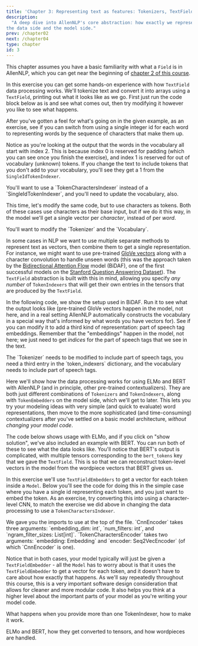 ```yaml
---
title: 'Chapter 3: Representing text as features: Tokenizers, TextFields, and TextFieldEmbedders'
description:
  "A deep dive into AllenNLP's core abstraction: how exactly we represent textual inputs, both on
the data side and the model side."
prev: /chapter02
next: /chapter04
type: chapter
id: 3
---
```


<textblock>

This chapter assumes you have a basic familiarity with what a `Field` is in AllenNLP, which you can
get near the beginning of [chapter 2 of this course](/chapter02).

</textblock>


<exercise id="1" title="The basic problem: text to features" type="slides">

<slides source="chapter03/01_the_basic_problem">
</slides>

</exercise>

<exercise id="2" title="The data side: TextFields" type="slides">

<slides source="chapter03/02_data_side">
</slides>

</exercise>

<exercise id="3" title="A simple TextField example">

In this exercise you can get some hands-on experience with how `TextField` data processing works.
We'll tokenize text and convert it into arrays using a `TextField`, printing out what it looks like
as we go.  First just run the code block below as is and see what comes out, then try modifying it
however you like to see what happens.

After you've gotten a feel for what's going on in the given example, as an exercise, see if you can
switch from using a single integer id for each word to representing words by the sequence
of characters that make them up.

Notice as you're looking at the output that the words in the vocabulary all start with index 2.
This is because index 0 is reserved for padding (which you can see once you finish the exercise),
and index 1 is reserved for out of vocabulary (unknown) tokens.  If you change the text to include
tokens that you don't add to your vocabulary, you'll see they get a 1 from the
`SingleIdTokenIndexer`.

<codeblock id="chapter03/data/simple">
You'll want to use a `TokenCharactersIndexer` instead of a `SingleIdTokenIndexer`, and you'll need
to update the vocabulary, also.
</codeblock>

This time, let's modify the same code, but to use characters as tokens.  Both of these cases use
characters as their base input, but if we do it this way, in the model we'll get a single vector
per _character_, instead of per _word_.

<codeblock id="chapter03/data/simple2">
You'll want to modify the `Tokenizer` and the `Vocabulary`.
</codeblock>

</exercise>

<exercise id="4" title="Combining multiple TokenIndexers">

In some cases in NLP we want to use multiple separate methods to represent text as vectors, then
combine them to get a single representation.  For instance, we might want to use pre-trained [GloVe
vectors](https://nlp.stanford.edu/projects/glove/) along with a character convolution to handle
unseen words (this was the approach taken by the [Bidirectional Attention
Flow](https://www.semanticscholar.org/paper/Bidirectional-Attention-Flow-for-Machine-Seo-Kembhavi/007ab5528b3bd310a80d553cccad4b78dc496b02)
model (BiDAF), one of the first successful models on the [Stanford Question Answering
Dataset](https://rajpurkar.github.io/SQuAD-explorer/)).  The `TextField` abstraction is built with
this in mind, allowing you specify _any number_ of `TokenIndexers` that will get their own entries
in the tensors that are produced by the `TextField`.

In the following code, we show the setup used in BiDAF.  Run it to see what the output looks like
(pre-trained GloVe vectors happen in the model, not here, and in a real setting AllenNLP
automatically constructs the vocabulary in a special way that's informed by what words you have
vectors for).  See if you can modify it to add a third kind of representation: part of speech tag
embeddings.  Remember that the "embeddings" happen in the model, not here; we just need to get
_indices_ for the part of speech tags that we see in the text.

<codeblock id="chapter03/data/combined">
The `Tokenizer` needs to be modified to include part of speech tags, you need a third entry in the
`token_indexers` dictionary, and the vocabulary needs to include part of speech tags.
</codeblock>

</exercise>

<exercise id="5" title="Contextualized representations in TextFields">

Here we'll show how the data processing works for using ELMo and BERT with AllenNLP (and in
principle, other pre-trained contextualizers).  They are both just different combinations of
`Tokenizers` and `TokenIndexers`, along with `TokenEmbedders` on the model side, which we'll get to
later.  This lets you try your modeling ideas with very simple (and quick to evaluate) word
representations, then move to the more sophisticated (and time-consuming) contextualizers after
you've settled on a basic model architecture, _without changing your model code_.

The code below shows usage with ELMo, and if you click on "show solution", we've also included an
example with BERT.  You can run both of these to see what the data looks like.  You'll notice that
BERT's output is complicated, with multiple tensors corresponding to the `bert_tokens` key that we
gave the `TextField`.  This is so that we can reconstruct token-level vectors in the model from the
wordpiece vectors that BERT gives us.

<codeblock id="chapter03/data/contextual">
</codeblock>

</exercise>

<exercise id="6" title="The model side: TextFieldEmbedders" type="slides">

<slides source="chapter03/06_model_side">
</slides>

</exercise>

<exercise id="7" title="Embedding simple TextField inputs">

In this exercise we'll use `TextFieldEmbedders` to get a vector for each token inside a `Model`.
Below you'll see the code for doing this in the simple case where you have a single id representing
each token, and you just want to embed the token.  As an exercise, try converting this into using a
character-level CNN, to match the exercise we did above in changing the data processing to use a
`TokenCharactersIndexer`.

<codeblock id="chapter03/data/contextual">
We gave you the imports to use at the top of the file.  `CnnEncoder` takes three arguments:
`embedding_dim: int`, `num_filters: int`, and `ngram_filter_sizes: List[int]`.
`TokenCharactersEncoder` takes two arguments: `embedding: Embedding` and `encoder: Seq2VecEncoder`
(of which `CnnEncoder` is one).
</codeblock>

Notice that in both cases, your model typically will just be given a `TextFieldEmbedder` - all the
`Model` has to worry about is that it uses the `TextFieldEmbedder` to get a vector for each token,
and it doesn't have to care about how exactly that happens.  As we'll say repeatedly throughout
this course, this is a very important software design consideration that allows for cleaner and
more modular code.  It also helps you think at a higher level about the important parts of your
model as you're writing your model code.

</exercise>

<exercise id="8" title="Embedding text that has multiple TokenIndexers">

What happens when you provide more than one TokenIndexer, how to make it work.

</exercise>

<exercise id="9" title="Embedding contextualized inputs">

ELMo and BERT, how they get converted to tensors, and how wordpieces are handled.

</exercise>
